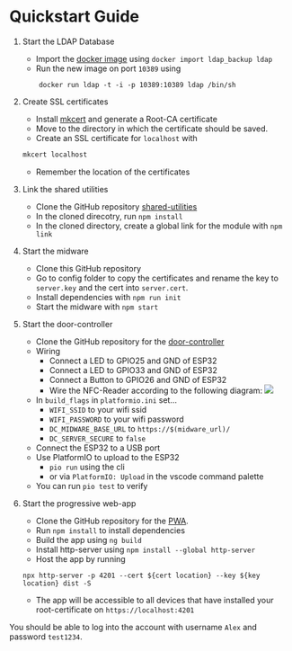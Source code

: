 # Quickstart Guide
1. Start the LDAP Database
    - Import the [docker image](/ldap_backup.tar) using `docker import ldap_backup ldap`
    - Run the new image on port `10389` using
    ```
        docker run ldap -t -i -p 10389:10389 ldap /bin/sh
    ```
    
2. Create SSL certificates
    - Install [mkcert](https://mkcert.org/) and generate a Root-CA certificate
    - Move to the directory in which the certificate should be saved.
    - Create an SSL certificate for `localhost` with
    ```cmd
    mkcert localhost
    ```
    - Remember the location of the certificates

3. Link the shared utilities
    - Clone the GitHub repository [shared-utilities](https://github.com/l-nn-rt/nfc-door-control-system-shared-utilitites.git)
    - In the cloned direcotry, run `npm install`
    - In the cloned directory, create a global link for the module with `npm link`

4. Start the midware
    - Clone this GitHub repository
    - Go to config folder to copy the certificates and rename the  key to `server.key` and the cert into `server.cert`.
    - Install dependencies with `npm run init`
    - Start the midware with `npm start`

5. Start the door-controller
    - Clone the GitHub repository for the [door-controller](https://github.com/davidgru/nfc-door-controll-system-esp32-firmware)
    - Wiring
        - Connect a LED to GPIO25 and GND of ESP32
        - Connect a LED to GPIO33 and GND of ESP32
        - Connect a Button to GPIO26 and GND of ESP32
        - Wire the NFC-Reader according to the following diagram:
    ![](https://github.com/davidgru/nfc-door-control-system-esp32-firmware/blob/main/esp32-rfid-rc522-wiring-diagram.jpg)
    - In `build_flags` in `platformio.ini` set...
        - `WIFI_SSID` to your wifi ssid
        - `WIFI_PASSWORD` to your wifi password
        - `DC_MIDWARE_BASE_URL` to `https://$(midware_url)/`
        - `DC_SERVER_SECURE` to `false`
    - Connect the ESP32 to a USB port
    - Use PlatformIO to upload to the ESP32
        - `pio run` using the cli
        - or via `PlatformIO: Upload` in the vscode command palette
    - You can run `pio test` to verify

6. Start the progressive web-app
    - Clone the GitHub repository for the [PWA](https://github.com/ZaTTTel/nfc-door-control-system-pwa/).
    - Run `npm install` to install dependencies
    - Build the app using `ng build`
    - Install http-server using `npm install --global http-server`
    - Host the app by running
    ```
    npx http-server -p 4201 --cert ${cert location} --key ${key location} dist -S
    ```
    - The app will be accessible to all devices that have installed your root-certificate on `https://localhost:4201`
 

You should be able to log into the account with username `Alex` and password `test1234`.
